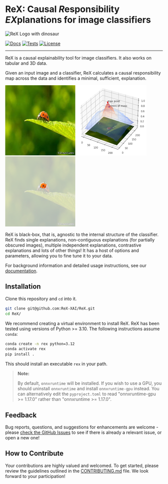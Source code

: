 # ReX: Causal *R*esponsibility *EX*planations for image classifiers

<picture>
 <source media="(prefers-color-scheme: dark)" srcset="assets/rex_logo.png">
 <source media="(prefers-color-scheme: light)" srcset="assets/rex_logo.png">
 <img alt="ReX Logo with dinosaur" src="YOUR-DEFAULT-IMAGE">
</picture>

<!--- BADGES: START --->

[![Docs](https://readthedocs.org/projects/rex-xai/badge/?version=latest)](https://rex-xai.readthedocs.io/en/latest/)
[![Tests](https://github.com/ReX-XAI/ReX/actions/workflows/build-and-test-python-package.yml/badge.svg)](https://github.com/ReX-XAI/ReX/actions/workflows/build-and-test-python-package.yml)
[![License](https://img.shields.io/badge/license-MIT-green.svg)](https://github.com/ReX-XAI/ReX.jl/blob/main/LICENSE)

<!--- BADGES: END --->

---

ReX is a causal explainability tool for image classifiers. It also works on tabular and 3D data.

Given an input image and a classifier, ReX calculates a causal responsibility map across the data and identifies a minimal, sufficient, explanation.

![ladybird](tests/test_data/ladybird.jpg "Original Image") ![responsibility map](assets/ladybird_rm.png "Responsibility Map") ![minimal explanation](assets/ladybird_301.png "Explanation")

ReX is black-box, that is, agnostic to the internal structure of the classifier.
ReX finds single explanations, non-contiguous explanations (for partially obscured images), multiple independent explanations, contrastive explanations and lots of other things!
It has a host of options and parameters, allowing you to fine tune it to your data.

For background information and detailed usage instructions, see our [documentation](https://rex-xai.readthedocs.io/en/latest/).

<!--inclusion-marker-start-do-not-remove-->

## Installation

Clone this repository and `cd` into it.

```bash
git clone git@github.com:ReX-XAI/ReX.git
cd ReX/
```

We recommend creating a virtual environment to install ReX.
ReX has been tested using versions of Python >= 3.10.
The following instructions assume `conda`:

```bash
conda create -n rex python=3.12
conda activate rex
pip install .
```

This should install an executable `rex` in your path.

> **Note:**
>
> By default, `onnxruntime` will be installed.
> If you wish to use a GPU, you should uninstall `onnxruntime` and install `onnxruntime-gpu` instead.
> You can alternatively edit the `pyproject.toml` to read "onnxruntime-gpu >= 1.17.0" rather than "onnxruntime >= 1.17.0".

<!--inclusion-marker-end-do-not-remove-->

## Feedback

Bug reports, questions, and suggestions for enhancements are welcome - please [check the GitHub Issues](https://github.com/ReX-XAI/ReX/issues) to see if there is already a relevant issue, or open a new one!

## How to Contribute

Your contributions are highly valued and welcomed. To get started, please review the guidelines outlined in the [CONTRIBUTING.md](/CONTRIBUTING.md) file. We look forward to your participation!
